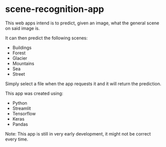 # scene-recognition-app
This web apps intend is to predict, given an image, what the general scene on said image is. 

It can then predict the following scenes:

- Buildings
- Forest
- Glacier
- Mountains
- Sea
- Street

Simply select a file when the app requests it and it will return the prediction.

This app was created using:
- Python
- Streamlit
- Tensorflow
- Keras
- Pandas


Note: This app is still in very early development, it might not be correct every time.


